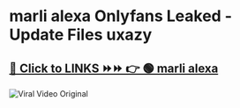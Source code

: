 
 # marli alexa Onlyfans Leaked - Update Files uxazy

## <h2><a href="https://clipsfans.com/marli_alexa&ref=git">🔗 Click to LINKS ⏩⏩ 👉 🟢 marli alexa </a></h2>

<a href="https://clipsfans.com/marli_alexa&ref=git" rel="nofollow" data-target="animated-image.originalLink"><img src="https://i.ibb.co.com/xMMVF88/686577567.gif" alt="Viral Video Original" style="max-width: 100%; display: inline-block;" data-target="animated-image.originalImage"></a>

